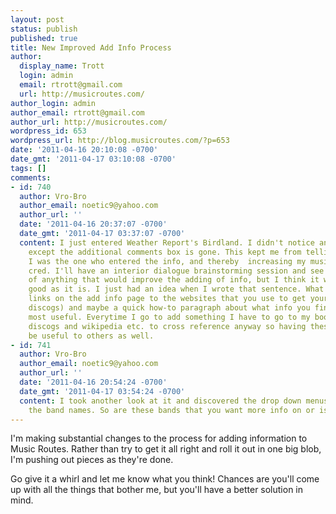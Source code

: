 ```yaml
---
layout: post
status: publish
published: true
title: New Improved Add Info Process
author:
  display_name: Trott
  login: admin
  email: rtrott@gmail.com
  url: http://musicroutes.com/
author_login: admin
author_email: rtrott@gmail.com
author_url: http://musicroutes.com/
wordpress_id: 653
wordpress_url: http://blog.musicroutes.com/?p=653
date: '2011-04-16 20:10:08 -0700'
date_gmt: '2011-04-17 03:10:08 -0700'
tags: []
comments:
- id: 740
  author: Vro-Bro
  author_email: noetic9@yahoo.com
  author_url: ''
  date: '2011-04-16 20:37:07 -0700'
  date_gmt: '2011-04-17 03:37:07 -0700'
  content: I just entered Weather Report's Birdland. I didn't notice any difference
    except the additional comments box is gone. This kept me from telling you that
    I was the one who entered the info, and thereby  increasing my musicroutes street
    cred. I'll have an interior dialogue brainstorming session and see if I can think
    of anything that would improve the adding of info, but I think it works pretty
    good as it is. I just had an idea when I wrote that sentence. What about providing
    links on the add info page to the websites that you use to get your info (i.e.
    discogs) and maybe a quick how-to paragraph about what info you find to be the
    most useful. Everytime I go to add something I have to go to my bookmarks to open
    discogs and wikipedia etc. to cross reference anyway so having these at hand might
    be useful to others as well.
- id: 741
  author: Vro-Bro
  author_email: noetic9@yahoo.com
  author_url: ''
  date: '2011-04-16 20:54:24 -0700'
  date_gmt: '2011-04-17 03:54:24 -0700'
  content: I took another look at it and discovered the drop down menus when you click
    the band names. So are these bands that you want more info on or is it random?
---
```

<p>I'm making substantial changes to the process for adding information to Music Routes.  Rather than try to get it all right and roll it out in one big blob, I'm pushing out pieces as they're done.  </p>
<p>Go give it a whirl and let me know what you think!  Chances are you'll come up with all the things that bother me, but you'll have a better solution in mind.</p>
